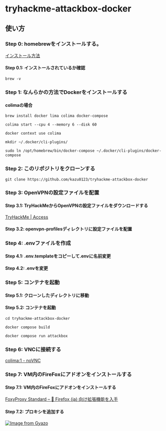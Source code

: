 # tryhackme-attackbox-docker

## 使い方

### **Step 0: homebrewをインストールする。**
[インストール方法](https://brew.sh/ja/)
#### Step 0.1: インストールされているか確認
```
brew -v
```

### **Step 1: なんらかの方法でDockerをインストールする**

#### colimaの場合
```
brew install docker lima colima docker-compose
```
```
colima start --cpu 4 --memory 6 --disk 60
```
```
docker context use colima
```
```
mkdir ~/.docker/cli-plugins/
```
```
sudo ln /opt/homebrew/bin/docker-compose ~/.docker/cli-plugins/docker-compose
```

### **Step 2: このリポジトリをクローンする**
```
git clone https://github.com/kazu0123/tryhackme-attackbox-docker
```

### **Step 3: OpenVPNの設定ファイルを配置**

#### Step 3.1: TryHackMeからOpenVPNの設定ファイルをダウンロードする

[TryHackMe | Access](https://tryhackme.com/r/access)

#### Step 3.2: openvpn-profilesディレクトリに設定ファイルを配置

### **Step 4: .envファイルを作成**

#### Step 4.1: .env.templateをコピーして.envに名前変更

#### Step 4.2: .envを変更

### **Step 5: コンテナを起動**

#### Step 5.1: クローンしたディレクトリに移動

#### Step 5.2: コンテナを起動
```
cd tryhackme-attackbox-docker
```
```
docker compose build
```
```
docker compose run attackbox
```

### Step 6: VNCに接続する

[colima:1 - noVNC](http://localhost:18080/vnc.html)

### Step 7: VM内のFireFoxにアドオンをインストールする

#### Step 7.1: VM内のFireFoxにアドオンをインストールする
[FoxyProxy Standard – 🦊 Firefox (ja) 向け拡張機能を入手](https://addons.mozilla.org/ja/firefox/addon/foxyproxy-standard/)

#### Step 7.2: プロキシを追加する
[![Image from Gyazo](https://i.gyazo.com/32e0d79f46b2dcb94b7c9e4cef563eed.png)](https://gyazo.com/32e0d79f46b2dcb94b7c9e4cef563eed)

